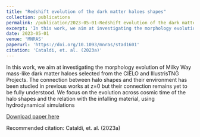```yaml
---
title: "Redshift evolution of the dark matter haloes shapes"
collection: publications
permalink: /publication/2023-05-01-Redshift evolution of the dark matter haloes shapes
excerpt: 'In this work, we aim at investigating the morphology evolution of Milky Way mass-like dark matter haloes selected from the CIELO and IllustrisTNG Projects. The connection between halo shapes and their environment has been studied in previous works at z=0 but their connection remains yet to be fully understood. We focus on the evolution across cosmic time of the halo shapes and the relation with the infalling material, using hydrodynamical simulations'
date: 2023-05-01
venue: 'MNRAS'
paperurl: 'https://doi.org/10.1093/mnras/stad1601'
citation: 'Cataldi, et. al. (2023a)'
---
```

In this work, we aim at investigating the morphology evolution of Milky Way mass-like dark matter haloes selected from the CIELO and IllustrisTNG Projects. The connection between halo shapes and their environment has been studied in previous works at z=0 but their connection remains yet to be fully understood. We focus on the evolution across cosmic time of the halo shapes and the relation with the infalling material, using hydrodynamical simulations

[Download paper here](https://doi.org/10.1093/mnras/stad1601)

Recommended citation: Cataldi, et. al. (2023a)